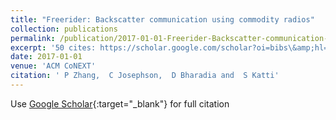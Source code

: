 ```yaml
---
title: "Freerider: Backscatter communication using commodity radios"
collection: publications
permalink: /publication/2017-01-01-Freerider-Backscatter-communication-using-commodity-radios
excerpt: '50 cites: https://scholar.google.com/scholar?oi=bibs\&amp;hl=en\&amp;cites=2207608068708370638'
date: 2017-01-01
venue: 'ACM CoNEXT'
citation: ' P Zhang,  C Josephson,  D Bharadia and  S Katti'
---
```


Use [Google Scholar](https://scholar.google.com/scholar?q=Freerider:+Backscatter+communication+using+commodity+radios){:target="_blank"} for full citation